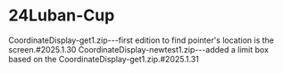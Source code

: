 # 24Luban-Cup
CoordinateDisplay-get1.zip---first edition to find pointer's location is the screen.#2025.1.30
CoordinateDisplay-newtest1.zip---added a limit box based on the CoordinateDisplay-get1.zip.#2025.1.31
